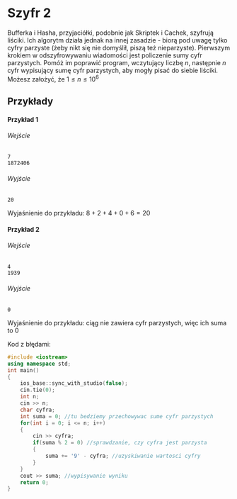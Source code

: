 # Szyfr 2
Bufferka i Hasha, przyjaciółki, podobnie jak Skriptek i Cachek, szyfrują liściki. Ich algorytm działa jednak na innej zasadzie - biorą pod uwagę tylko cyfry parzyste (żeby nikt się nie domyślił, piszą też nieparzyste). Pierwszym krokiem w odszyfrowywaniu wiadomości jest policzenie sumy cyfr parzystych. Pomóż im poprawić program, wczytujący liczbę $n$, następnie $n$ cyfr wypisujący sumę cyfr parzystych, aby mogły pisać do siebie liściki. Możesz założyć, że $1 \leq n \leq 10^6$
## Przykłady

#### Przykład 1

###### Wejście

```
7
1872406
```
###### Wyjście

```
20
```
Wyjaśnienie do przykładu: $8+2+4+0+6=20$
#### Przykład 2

###### Wejście

```
4
1939
```
###### Wyjście

```
0
```
Wyjaśnienie do przykładu: ciąg nie zawiera cyfr parzystych, więc ich suma to 0


Kod z błędami:
```cpp
#include <iostream>
using namespace std;
int main() 
{
	ios_base::sync_with_studio(false);
	cin.tie(0);
	int n; 
	cin >> n;
	char cyfra;
	int suma = 0; //tu bedziemy przechowywac sume cyfr parzystych
	for(int i = 0; i <= n; i++)
	{
		cin >> cyfra;
		if(suma % 2 = 0) //sprawdzanie, czy cyfra jest parzysta
		{
			suma += '9' - cyfra; //uzyskiwanie wartosci cyfry
		}
	}
	cout >> suma; //wypisywanie wyniku
	return 0;
}
